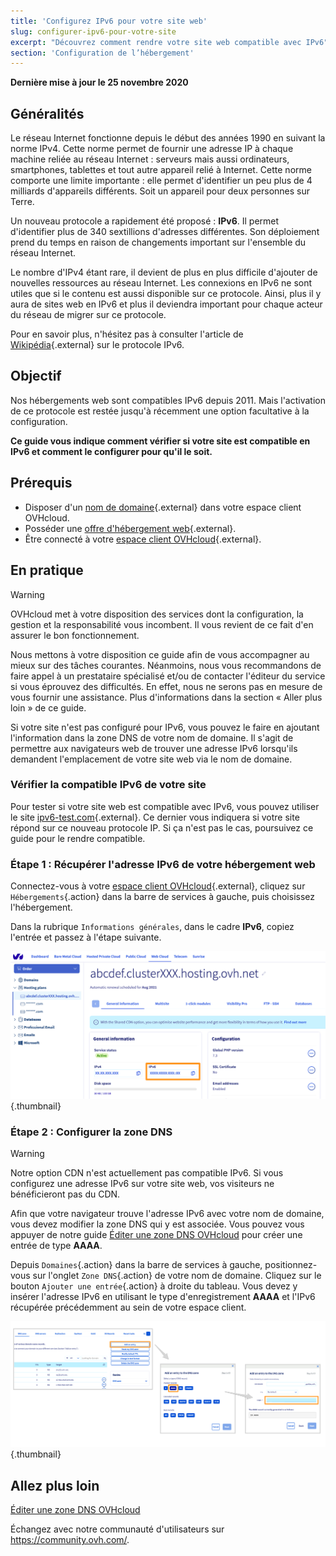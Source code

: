 ```yaml
---
title: 'Configurez IPv6 pour votre site web'
slug: configurer-ipv6-pour-votre-site
excerpt: "Découvrez comment rendre votre site web compatible avec IPv6"
section: 'Configuration de l’hébergement'
---
```


**Dernière mise à jour le 25 novembre 2020**


## Généralités

Le réseau Internet fonctionne depuis le début des années 1990 en suivant la norme IPv4. Cette norme permet de fournir une adresse IP à chaque machine reliée au réseau Internet : serveurs mais aussi ordinateurs, smartphones, tablettes et tout autre appareil relié à Internet. Cette norme comporte une limite importante : elle permet d'identifier un peu plus de 4 milliards d'appareils différents. Soit un appareil pour deux personnes sur Terre.

Un nouveau protocole a rapidement été proposé : **IPv6**. Il permet d'identifier plus de 340 sextillions d'adresses différentes. Son déploiement prend du temps en raison de changements important sur l'ensemble du réseau Internet. 

Le nombre d'IPv4 étant rare, il devient de plus en plus difficile d'ajouter de nouvelles ressources au réseau Internet. Les connexions en IPv6 ne sont utiles que si le contenu est aussi disponible sur ce protocole. Ainsi, plus il y aura de sites web en IPv6 et plus il deviendra important pour chaque acteur du réseau de migrer sur ce protocole.

Pour en savoir plus, n'hésitez pas à consulter l'article de [Wikipédia](https://fr.wikipedia.org/wiki/IPv6){.external} sur le protocole IPv6.

## Objectif

Nos hébergements web sont compatibles IPv6 depuis 2011. Mais l'activation de ce protocole est restée jusqu'à récemment une option facultative à la configuration. 

**Ce guide vous indique comment vérifier si votre site est compatible en IPv6 et comment le configurer pour qu'il le soit.**

## Prérequis

- Disposer d'un [nom de domaine](https://www.ovh.com/ca/fr/domaines/){.external} dans votre espace client OVHcloud.
- Posséder une [offre d'hébergement web](https://www.ovh.com/ca/fr/hebergement-web/){.external}.
- Être connecté à votre [espace client OVHcloud](https://ca.ovh.com/auth/?action=gotomanager){.external}.

## En pratique

> [!warning]
>
> OVHcloud met à votre disposition des services dont la configuration, la gestion et la responsabilité vous incombent. Il vous revient de ce fait d'en assurer le bon fonctionnement.
> 
> Nous mettons à votre disposition ce guide afin de vous accompagner au mieux sur des tâches courantes. Néanmoins, nous vous recommandons de faire appel à un prestataire spécialisé et/ou de contacter l'éditeur du service si vous éprouvez des difficultés. En effet, nous ne serons pas en mesure de vous fournir une assistance. Plus d'informations dans la section « Aller plus loin » de ce guide.
> 

Si votre site n'est pas configuré pour IPv6, vous pouvez le faire en ajoutant l'information dans la zone DNS de votre nom de domaine. Il s'agit de permettre aux navigateurs web de trouver une adresse IPv6 lorsqu'ils demandent l'emplacement de votre site web via le nom de domaine.

### Vérifier la compatible IPv6 de votre site

Pour tester si votre site web est compatible avec IPv6, vous pouvez utiliser le site [ipv6-test.com](https://ipv6-test.com/validate.php){.external}. Ce dernier vous indiquera si votre site répond sur ce nouveau protocole IP. Si ça n'est pas le cas, poursuivez ce guide pour le rendre compatible.

### Étape 1 : Récupérer l'adresse IPv6 de votre hébergement web

Connectez-vous à votre [espace client OVHcloud](https://ca.ovh.com/auth/?action=gotomanager){.external}, cliquez sur `Hébergements`{.action} dans la barre de services à gauche, puis choisissez l'hébergement.

Dans la rubrique `Informations générales`, dans le cadre **IPv6**, copiez l'entrée et passez à l'étape suivante.

![IPv6](images/ipv6_01.png){.thumbnail}

### Étape 2 : Configurer la zone DNS

> [!warning]
> Notre option CDN n'est actuellement pas compatible IPv6. Si vous configurez une adresse IPv6 sur votre site web, vos visiteurs ne bénéficieront pas du CDN.

Afin que votre navigateur trouve l'adresse IPv6 avec votre nom de domaine, vous devez modifier la zone DNS qui y est associée. Vous pouvez vous appuyer de notre guide [Éditer une zone DNS OVHcloud](../../domains/editer-ma-zone-dns/#etape-2-editer-la-zone-dns-ovh-de-votre-domaine) pour créer une entrée de type **AAAA**.

Depuis `Domaines`{.action} dans la barre de services à gauche, positionnez-vous sur l'onglet `Zone DNS`{.action} de votre nom de domaine. Cliquez sur le bouton `Ajouter une entrée`{.action} à droite du tableau. Vous devez y insérer l'adresse IPv6 en utilisant le type d'enregistrement **AAAA** et l'IPv6 récupérée précédemment au sein de votre espace client.

![IPv6](images/ipv6_02.png){.thumbnail}

## Allez plus loin

[Éditer une zone DNS OVHcloud](../../domains/editer-ma-zone-dns/#etape-2-editer-la-zone-dns-ovh-de-votre-domaine)

Échangez avec notre communauté d'utilisateurs sur <https://community.ovh.com/>.
